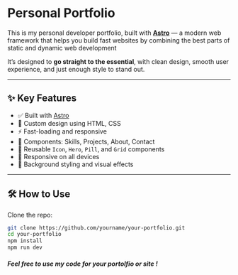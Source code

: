 # Personal Portfolio 

This is my personal developer portfolio, built with **[Astro](https://astro.build/)** —  a modern web framework that helps you build fast websites by combining the best parts of static and dynamic web development

It’s designed to **go straight to the essential**, with clean design, smooth user experience, and just enough style to stand out.

---

## ✨ Key Features

- ✅ Built with [Astro](https://astro.build/) 
- 🎨 Custom design using HTML, CSS
- ⚡ Fast-loading and responsive
- 🧠 Components: Skills, Projects, About, Contact
- 💬 Reusable `Icon`, `Hero`, `Pill`, and `Grid` components
- 📱 Responsive on all devices
- 🌌 Background styling and visual effects

---

## 🛠️ How to Use

Clone the repo:

```bash
git clone https://github.com/yourname/your-portfolio.git
cd your-portfolio
npm install
npm run dev

```

##### Feel free to use my code for your portolfio or site ! 
